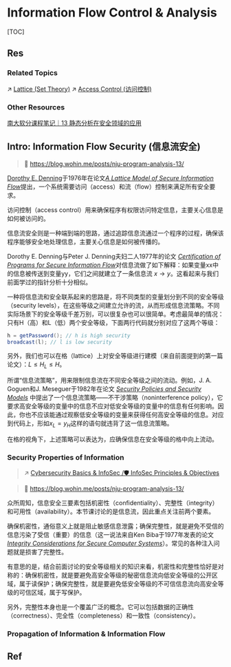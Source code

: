 # Information Flow Control & Analysis

[TOC]



## Res
### Related Topics
↗ [Lattice (Set Theory)](../../../../../../../../🧮%20Mathematics/🤼‍♀️%20Mathematical%20Logic%20(Foundations%20of%20Mathematics)/🛒%20Set%20Theory/👬%20Relation%20&%20Order%20Theory/Partial%20Order%20&%20Total%20Order%20(Linear%20Order)%20&%20Well-Order/Lattice%20(Set%20Theory)/Lattice%20(Set%20Theory).md)
↗ [Access Control (访问控制)](../../../../../../../⛈️%20Risk%20Management/🐺%20Risk%20Countermeasures%20&%20Security%20Control/Identity%20&%20Access%20Management%20(IAM)/Access%20Control%20(访问控制)/Access%20Control%20(访问控制).md)


### Other Resources
[南大软分课程笔记｜13 静态分析在安全领域的应用](https://blog.wohin.me/posts/nju-program-analysis-13/)



## Intro: Information Flow Security (信息流安全)
> 🔗 https://blog.wohin.me/posts/nju-program-analysis-13/

[Dorothy E. Denning](https://en.wikipedia.org/wiki/Dorothy_E._Denning)于1976年在论文[_A Lattice Model of Secure Information Flow_](https://courses.cs.washington.edu/courses/cse590s/02sp/secure-information-flow.pdf)提出，一个系统需要访问（access）和流（flow）控制来满足所有安全要求。

访问控制（access control）用来确保程序有权限访问特定信息，主要关心信息是如何被访问的。

信息流安全则是一种端到端的思路，通过追踪信息流通过一个程序的过程，确保该程序能够安全地处理信息，主要关心信息是如何被传播的。

Dorothy E. Denning与Peter J. Denning夫妇二人1977年的论文 [_Certification of Programs for Secure Information Flow_](https://www.cs.utexas.edu/~shmat/courses/cs380s/denning.pdf )对信息流做了如下解释：如果变量xx中的信息被传送到变量yy，它们之间就建立了一条信息流 $x\to y$。这看起来与我们前面学过的指针分析十分相似。

一种将信息流和安全联系起来的思路是，将不同类型的变量划分到不同的安全等级（security levels），在这些等级之间建立允许的流，从而形成信息流策略。不同实际场景下的安全等级千差万别，可以很复杂也可以很简单。考虑最简单的情况：只有H（高）和L（低）两个安全等级，下面两行代码就分别对应了这两个等级：

```java
h = getPassword(); // h is high security
broadcast(l); // l is low security
```

另外，我们也可以在格（lattice）上对安全等级进行建模（来自前面提到的第一篇论文）：$L\leq H_L \leq H$。

所谓“信息流策略”，用来限制信息流在不同安全等级之间的流动。例如，J. A. Goguen和J. Meseguer于1982年在论文 [_Security Policies and Security Models_](https://www.cs.purdue.edu/homes/ninghui/readings/AccessControl/goguen_meseguer_82.pdf) 中提出了一个信息流策略——不干涉策略（noninterference policy），它要求高安全等级的变量中的信息不应对低安全等级的变量中的信息有任何影响。因此，你也不应该能通过观察低安全等级的变量来获得任何高安全等级的信息。对应到代码上，形如$x_L=y_H$这样的语句就违背了这一信息流策略。

在格的视角下，上述策略可以表达为，应确保信息在安全等级的格中向上流动。


### Security Properties of Information
> ↗ [Cybersecurity Basics & InfoSec /🛡️ InfoSec Principles & Objectives](../../../../../../Cybersecurity%20Basics%20&%20InfoSec.md#🛡️%20InfoSec%20Principles%20&%20Objectives)

> 🔗 https://blog.wohin.me/posts/nju-program-analysis-13/

众所周知，信息安全三要素包括机密性（confidentiality）、完整性（integrity）和可用性（availability）。本节课讨论的是信息流，因此重点关注前两个要素。

确保机密性，通俗意义上就是阻止敏感信息泄露；确保完整性，就是避免不受信的信息污染了受信（重要）的信息（这一说法来自Ken Biba于1977年发表的论文[_Integrity Considerations for Secure Computer Systems_](https://apps.dtic.mil/sti/pdfs/ADA039324.pdf)）。常见的各种注入问题就是损害了完整性。

有意思的是，结合前面讨论的安全等级相关的知识来看，机密性和完整性恰好是对称的：确保机密性，就是要避免高安全等级的秘密信息流向低安全等级的公开区域，属于读保护；确保完整性，就是要避免低安全等级的不可信信息流向高安全等级的可信区域，属于写保护。

另外，完整性本身也是一个覆盖广泛的概念。它可以包括数据的正确性（correctness）、完全性（completeness）和一致性（consistency）。


### Propagation of Information & Information Flow



## Ref
